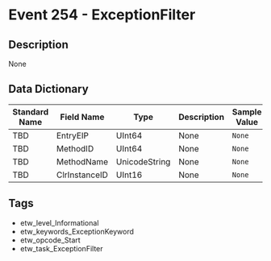 # Event 254 - ExceptionFilter

## Description
None

## Data Dictionary
|Standard Name|Field Name|Type|Description|Sample Value|
|---|---|---|---|---|
|TBD|EntryEIP|UInt64|None|`None`|
|TBD|MethodID|UInt64|None|`None`|
|TBD|MethodName|UnicodeString|None|`None`|
|TBD|ClrInstanceID|UInt16|None|`None`|

## Tags
* etw_level_Informational
* etw_keywords_ExceptionKeyword
* etw_opcode_Start
* etw_task_ExceptionFilter